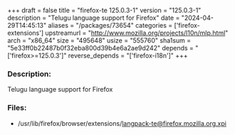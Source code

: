 +++
draft = false
title = "firefox-te 125.0.3-1"
version = "125.0.3-1"
description = "Telugu language support for Firefox"
date = "2024-04-29T14:45:13"
aliases = "/packages/73654"
categories = ['firefox-extensions']
upstreamurl = "http://www.mozilla.org/projects/l10n/mlp.html"
arch = "x86_64"
size = "495648"
usize = "555760"
sha1sum = "5e33ff0b22487b0f32eba800d39b4e6a2ae9d242"
depends = "['firefox>=125.0.3']"
reverse_depends = "['firefox-i18n']"
+++
### Description: 
Telugu language support for Firefox

### Files: 
* /usr/lib/firefox/browser/extensions/langpack-te@firefox.mozilla.org.xpi
